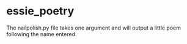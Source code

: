 essie_poetry
============

The nailpolish.py file takes one argument and will output a little poem following the name entered.
